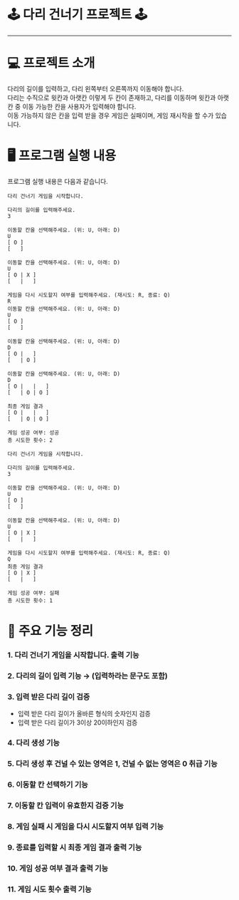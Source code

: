 # 🕹️ 다리 건너기 프로젝트 🕹️
- - -
# 💻 프로젝트 소개
다리의 길이를 입력하고, 다리 왼쪽부터 오른쪽까지 이동해야 합니다.  
다리는 수직으로 윗칸과 아랫칸 이렇게 두 칸이 존재하고, 다리를 이동하며 윗칸과 아랫칸 중 이동 가능한 칸을 사용자가 입력해야 함니다.  
이동 가능하지 않은 칸을 입력 받을 경우 게임은 실패이며, 게임 재시작을 할 수가 있습니다.
# 🖥️ 프로그램 실행 내용
프로그램 실행 내용은 다음과 같습니다.
```TEXT
다리 건너기 게임을 시작합니다.

다리의 길이를 입력해주세요.
3

이동할 칸을 선택해주세요. (위: U, 아래: D)
U
[ O ]
[   ]

이동할 칸을 선택해주세요. (위: U, 아래: D)
U
[ O | X ]
[   |   ]

게임을 다시 시도할지 여부를 입력해주세요. (재시도: R, 종료: Q)
R
이동할 칸을 선택해주세요. (위: U, 아래: D)
U
[ O ]
[   ]

이동할 칸을 선택해주세요. (위: U, 아래: D)
D
[ O |   ]
[   | O ]

이동할 칸을 선택해주세요. (위: U, 아래: D)
D
[ O |   |   ]
[   | O | O ]

최종 게임 결과
[ O |   |   ]
[   | O | O ]

게임 성공 여부: 성공
총 시도한 횟수: 2
```
```TEXT
다리 건너기 게임을 시작합니다.

다리의 길이를 입력해주세요.
3

이동할 칸을 선택해주세요. (위: U, 아래: D)
U
[ O ]
[   ]

이동할 칸을 선택해주세요. (위: U, 아래: D)
U
[ O | X ]
[   |   ]

게임을 다시 시도할지 여부를 입력해주세요. (재시도: R, 종료: Q)
Q
최종 게임 결과
[ O | X ]
[   |   ]

게임 성공 여부: 실패
총 시도한 횟수: 1
```
# 🔧 주요 기능 정리
### 1. 다리 건너기 게임을 시작합니다. 출력 기능
### 2. 다리의 길이 입력 기능 → (입력하라는 문구도 포함)
### 3. 입력 받은 다리 길이 검증  
- 입력 받은 다리 길이가 올바른 형식의 숫자인지 검증
- 입력 받은 다리 길이가 3이상 20이하인지 검증
### 4. 다리 생성 기능
### 5. 다리 생성 후 건널 수 있는 영역은 1, 건널 수 없는 영역은 0 취급 기능
### 6. 이동할 칸 선택하기 기능
### 7. 이동할 칸 입력이 유효한지 검증 기능
### 8. 게임 실패 시 게임을 다시 시도할지 여부 입력 기능
### 9. 종료를 입력할 시 최종 게임 결과 출력 기능
### 10. 게임 성공 여부 결과 출력 기능
### 11. 게임 시도 횟수 출력 기능